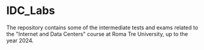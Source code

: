 # IDC_Labs

The repository contains some of the intermediate tests and exams related to the "Internet and Data Centers" course at Roma Tre University, up to the year 2024.